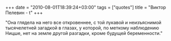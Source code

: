 +++
date = "2010-08-01T18:39:24+03:00"
tags = ["quotes"]
title = "Виктор Пелевин - t"
+++

"Она глядела на него все откровеннее, с той лукавой и неизъяснимой тысячелетней
загадкой в глазах, у которой, по меткому наблюдению Ницше, нет на земле другой
разгадки, кроме будущей беременности."
